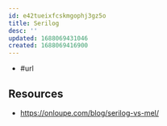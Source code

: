 ```yaml
---
id: e42tueixfcskmgophj3gz5o
title: Serilog
desc: ''
updated: 1688069431046
created: 1688069416900
---
```


- #url

## Resources

- https://onloupe.com/blog/serilog-vs-mel/